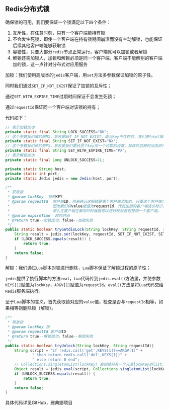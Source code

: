## Redis分布式锁

确保锁的可用，我们要保证一个锁满足以下四个条件：

1. 互斥性，在任意时刻，只有一个客户端能持有锁
2. 不会发生死锁，即使一个客户端在持有锁期间崩溃而没有主动解锁，也能保证后续其他客户端能够获取锁
3. 容错性，只要大部分`redis`节点正常运行，客户端就可以加锁或者解锁
4. 解锁还需加锁人，加锁和解锁必须是同一个客户端，客户端不能解别的客户端加的锁，这一点针对分布式对应用服务



加锁：我们使用高版本的`jedis`客户端，用`set`方法多参数保证加锁的原子性。

同时我们通过`SET_IF_NOT_EXIST`保证了加锁的互斥性；

通过`SET_WITH_EXPIRE_TIME`过期时间保证不会发生死锁；

通过`requestId`保证同一个客户端对该锁的持有；

代码如下：

```java
// 表示加锁成功
private static final String LOCK_SUCCESS="OK";
// 这个参数我们填的是NX，意思是SET IF NOT EXIST，即当key不存在时，我们进行set操作；若key已经存在，则不做任何操作；
private static final String SET_IF_NOT_EXIST="NX";
// 这个参数我们传的是PX，意思是我们要给这个key加一个过期的设置，具体的过期时间由用户来确定
private static final String SET_WITH_EXPIRE_TIME="PX";
// 表示解锁成功
private static final Long UNLOCK_SUCCESS=1L;

private static String host;
private static int port;
private static Jedis jedis = new Jedis(host, port);

/**
 * 获取锁
 * @param lockKey  锁的KEY
 * @param requestId  客户端ID，用来确认这把锁是哪个客户端添加的，只要这个客户端才能解锁。
 *                   因为我们将value赋值为requestId，代表加锁的客户端请求标识，
 *                   那么在客户端在解锁的时候就可以进行校验是否是同一个客户端。
 * @param expireTime  超时时间
 * @return true--加锁成功，false--加锁失败
 */
public static boolean tryGetdisLock(String lockKey, String requestId, int expireTime) {
    String result = jedis.set(lockKey, requestId, SET_IF_NOT_EXIST, SET_WITH_EXPIRE_TIME, expireTime);
    if (LOCK_SUCCESS.equals(result)) {
        return true;
    }
    return false;
}
```



解锁：我们通过`Lua`脚本对锁进行删除，`Lua`脚本保证了解锁过程的原子性；

`jedis`提供了执行脚本的方法`eval`，`Lua`代码传到`jedis.eval()`方法里，并使参数`KEYS[1]`赋值为`lockKey`，`ARGV[1]`赋值为`requestId`。`eval()`方法是将`Lua`代码交给`Redis`服务端执行。

至于Lua脚本的含义，首先获取锁对应的`value`值，检查是否与`requestId`相等，如果相等则删除锁（解锁）。

```java
/**
 * 释放锁
 * @param lockKey 锁
 * @param requestId 客户端ID
 * @return true--解锁成功，false--解锁失败
 */
public static boolean tryUnlock(String lockKey, String requestId){
    String script = "if redis.call('get',KEYS[1])==ARGV[1]" +
            " then return redis.call('del',KEYS[1])" +
            " else return 0 end";
    // Collections.singletonList(lockKey) 会创建只有一个元素lockKey的list，做到内存的最大优化，因为arrayList会初始化数组的长度是10
    Object result = jedis.eval(script, Collections.singletonList(lockKey), Collections.singletonList(requestId));
    if (UNLOCK_SUCCESS.equals(result)) {
        return true;
    }
    return false;
}
```

具体代码详见GitHub，雅典娜项目